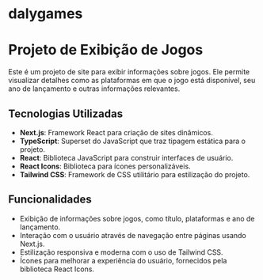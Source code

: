 # dalygames
 
# Projeto de Exibição de Jogos

Este é um projeto de site para exibir informações sobre jogos. Ele permite visualizar detalhes como as plataformas em que o jogo está disponível, seu ano de lançamento e outras informações relevantes.

## Tecnologias Utilizadas

- **Next.js**: Framework React para criação de sites dinâmicos.
- **TypeScript**: Superset do JavaScript que traz tipagem estática para o projeto.
- **React**: Biblioteca JavaScript para construir interfaces de usuário.
- **React Icons**: Biblioteca para ícones personalizáveis.
- **Tailwind CSS**: Framework de CSS utilitário para estilização do projeto.

## Funcionalidades

- Exibição de informações sobre jogos, como título, plataformas e ano de lançamento.
- Interação com o usuário através de navegação entre páginas usando Next.js.
- Estilização responsiva e moderna com o uso de Tailwind CSS.
- Ícones para melhorar a experiência do usuário, fornecidos pela biblioteca React Icons.
